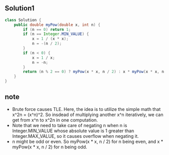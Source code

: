 ## Solution1
``` java
class Solution {
    public double myPow(double x, int n) {
        if (n == 0) return 1;
        if (n == Integer.MIN_VALUE) {
            x = 1 / (x * x);
            n = -(n / 2);
        }
        if (n < 0) {
            x = 1 / x;
            n = -n;
        }
        return (n % 2 == 0) ? myPow(x * x, n / 2) : x * myPow(x * x, n / 2);
    }
}
```

## note 
* Brute force causes TLE. Here, the idea is to utilize the simple math that x^2n = (x^n)^2. So insdead of multiplying 
another x^n iteratively, we can get from x^n to x^2n in one computation. 
* Note that we need to take care of negating n when n is Integer.MIN_VALUE whose absolute value is 1 greater than 
Integer.MAX_VALUE, so it causes overflow when negating it. 
* n might be odd or even. So myPow(x * x, n / 2) for n being even, and x * myPow(x * x, n / 2) for n being odd.
